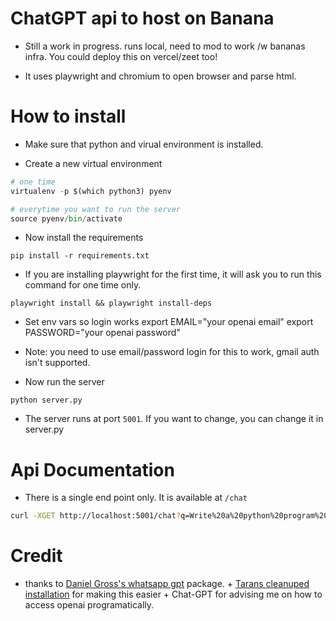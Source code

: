# ChatGPT api to host on Banana 

* Still a work in progress. runs local, need to mod to work /w bananas infra. You could deploy this on vercel/zeet too!

* It uses playwright and chromium to open browser and parse html.

# How to install

* Make sure that python and virual environment is installed.

* Create a new virtual environment

```python
# one time
virtualenv -p $(which python3) pyenv

# everytime you want to run the server
source pyenv/bin/activate
```

* Now install the requirements

```
pip install -r requirements.txt
```

* If you are installing playwright for the first time, it will ask you to run this command for one time only.

```
playwright install && playwright install-deps
```
* Set env vars so login works
export EMAIL="your openai email"
export PASSWORD="your openai password"

* Note: you need to use email/password login for this to work, gmail auth isn't supported. 

* Now run the server

```
python server.py
```

* The server runs at port `5001`. If you want to change, you can change it in server.py


# Api Documentation

* There is a single end point only. It is available at `/chat`

```sh
curl -XGET http://localhost:5001/chat?q=Write%20a%20python%20program%20to%20reverse%20a%20list
```

# Credit

* thanks to [Daniel Gross's whatsapp gpt](https://github.com/danielgross/whatsapp-gpt) package. + [Tarans cleanuped installation](https://github.com/taranjeet/chatgpt-api) for making this easier + Chat-GPT for advising me on how to access openai programatically. 
